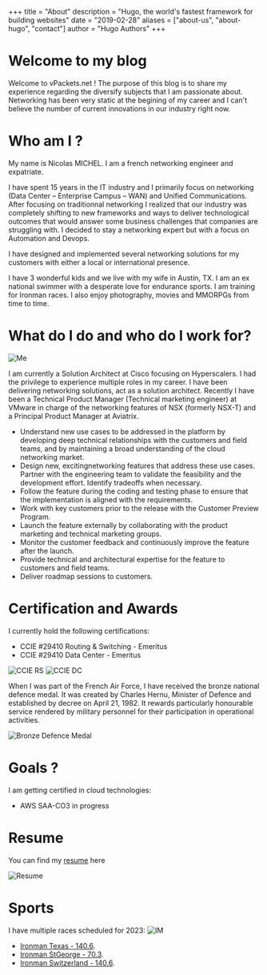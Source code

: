 +++
title = "About"
description = "Hugo, the world's fastest framework for building websites"
date = "2019-02-28"
aliases = ["about-us", "about-hugo", "contact"]
author = "Hugo Authors"
+++


# Welcome to my blog

Welcome to vPackets.net !  The purpose of this blog is to share my experience regarding the diversify subjects that I am passionate about. Networking has been very static at the begining of my career and I can't believe the number of current innovations in our industry right now.

# Who am I ?

My name is Nicolas MICHEL. I am a french networking engineer and expatriate.

I have spent 15 years in the IT industry and I primarily focus on networking (Data Center – Enterprise Campus – WAN) and Unified Communications. After focusing on traditionnal networking  I realized that our industry was completely shifting to new frameworks and ways to deliver technological outcomes that would answer some business challenges that companies are struggling with. I decided to stay a networking expert but with a focus on Automation and Devops.

I have designed and implemented several networking solutions for my customers with either a local or international presence.

I have 3 wonderful kids and we live with my wife in Austin, TX. I am an ex national swimmer with a desperate love for endurance sports. I am training for Ironman races. I also enjoy photography, movies and MMORPGs from time to time.

# What do I do and who do I work for?


![Me](/images/intro/nicolas-head-shot.png)

I am currently a Solution Architect at Cisco focusing on Hyperscalers.
I had the privilege to experience multiple roles in my career. I have been delivering networking solutions, act as a solution architect. Recently I have been a Technical Product Manager (Technical marketing engineer) at VMware in charge of the networking features of NSX (formerly NSX-T) and a Principal Product Manager at Aviatrix. 

- Understand new use cases to be addressed in the  platform by developing deep technical relationships with the  customers and field teams, and by maintaining a broad understanding of the cloud networking market.
- Design new, excitingnetworking features that address these use cases.  Partner with the engineering team to validate the feasibility and the development effort.  Identify tradeoffs when necessary.
- Follow the feature during the coding and testing phase to ensure that the implementation is aligned with the requirements.
- Work with key customers prior to the release with the Customer Preview Program.
- Launch the feature externally by collaborating with the product marketing and technical marketing groups.
- Monitor the customer feedback and continuously improve the feature after the launch.
- Provide technical and architectural expertise for the feature to customers and field teams.
- Deliver roadmap sessions to customers.

# Certification and Awards

I currently hold the following certifications:

- CCIE #29410 Routing & Switching - Emeritus
- CCIE #29410 Data Center - Emeritus



![CCIE RS](/images/intro/ccie-rs.jpg?classes=inline,center) 
![CCIE DC](/images/intro/ccie-dc.jpg?classes=inline,center) 

<!---
![ACE Associate](/images/intro/ace-associate.png?classes=inline,center) ![ACE Professionnal](/images/intro/ace-pro.png?classes=inline,center)
-->




When I was part of the French Air Force, I have received the bronze national defence medal. It was created by Charles Hernu, Minister of Defence and established by decree on April 21, 1982. It rewards particularly honourable service rendered by military personnel for their participation in operational activities. 

![Bronze Defence Medal](https://upload.wikimedia.org/wikipedia/commons/thumb/7/78/Medaille_de_la_defense_nationale_or.jpg/200px-Medaille_de_la_defense_nationale_or.jpg)


# Goals ?

I am getting certified in cloud technologies: 

- AWS SAA-CO3 in progress


# Resume 

You can find my [resume](https://bit.ly/nicolas-michel-cv) here

![Resume](/CV/CV-2023.png?classes=inline,center) 


# Sports

I have multiple races scheduled for 2023: ![IM](https://upload.wikimedia.org/wikipedia/commons/6/61/Ironman_logo.gif?classes=inline)

- [Ironman Texas - 140.6](https://www.ironman.com/im-texas).
- [Ironman StGeorge - 70.3](https://www.ironman.com/im703-st-george-connect).
- [Ironman Switzerland - 140.6](https://www.ironman.com/im-switzerland).